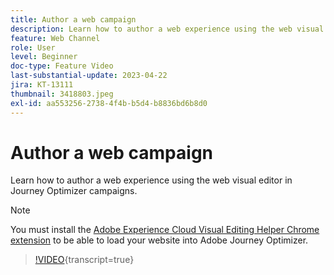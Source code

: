```yaml
---
title: Author a web campaign
description: Learn how to author a web experience using the web visual editor in Journey Optimizer campaigns.
feature: Web Channel
role: User
level: Beginner
doc-type: Feature Video
last-substantial-update: 2023-04-22
jira: KT-13111
thumbnail: 3418803.jpeg
exl-id: aa553256-2738-4f4b-b5d4-b8836bd6b8d0
---
```

# Author a web campaign

Learn how to author a web experience using the web visual editor in Journey Optimizer campaigns.

>[!NOTE]
> You must install the [Adobe Experience Cloud Visual Editing Helper Chrome extension](https://chrome.google.com/webstore/detail/adobe-experience-cloud-vi/kgmjjkfjacffaebgpkpcllakjifppnca) to be able to load your website into Adobe Journey Optimizer.

>[!VIDEO](https://video.tv.adobe.com/v/3418803/?quality=12&learn=on){transcript=true}
